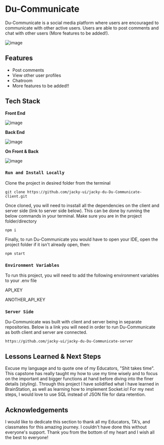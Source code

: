 # Du-Communicate

Du-Communicate is a social media platform where users are encouraged to communicate with other active users. Users are able to post comments and chat with other users (More features to be added!).

![image](https://user-images.githubusercontent.com/64509710/170397700-f0fb00c0-93f6-4b97-946d-d7148ed92423.png)

## Features

* Post comments
* View other user profiles
* Chatroom
* More features to be added!!

## Tech Stack

**Front End**

![image](https://user-images.githubusercontent.com/64509710/170399703-e38aea2a-04d3-4ddd-b150-dc3495feca9d.png)

**Back End**

![image](https://user-images.githubusercontent.com/64509710/170400406-22905f88-2aa6-4614-b3ca-1840e877c558.png)

**On Front & Back**

![image](https://user-images.githubusercontent.com/64509710/170400589-edf617f2-3abf-4c64-8bcd-bffae42cc4c8.png)


### `Run and Install Locally`

Clone the project in desired folder from the terminal

    git clone https://github.com/jacky-ui/jacky-du-Du-Communicate-client.git

Once cloned, you will need to insstall all the dependencies on the client and server side (link to server side below). This can be done by running the below commands in your terminal. Make sure you are in the project folder/directory

    npm i
    
Finally, to run Du-Communicate you would have to open your IDE, open the project folder if it isn't already open, then:

    npm start

### `Environment Variables`

To run this project, you will need to add the following environment variables to your .env file

API_KEY

ANOTHER_API_KEY

### `Server Side`

Du-Communicate was built with client and server being in separate repositories. Below is a link you will need in order to run Du-Communicate as both client and server are connected.

    https://github.com/jacky-ui/jacky-du-Du-Communicate-server
    
## Lessons Learned & Next Steps

Excuse my language and to quote one of my Educators, "Shit takes time". This capstone has really taught my how to use my time wisely and to focus on the important and bigger functions at hand before diving into the finer details (styling). Through this project I have solidified what I have learned in BrainStation, as well as learning how to implement Socket.io! For my next steps, I would love to use SQL instead of JSON file for data retention.
    
## Acknowledgements 

I would like to dedicate this section to thank all my Educators, TA's, and classmates for this amazing journey. I couldn't have done this without everyone's support. Thank you from the bottom of my heart and I wish all the best to everyone!
